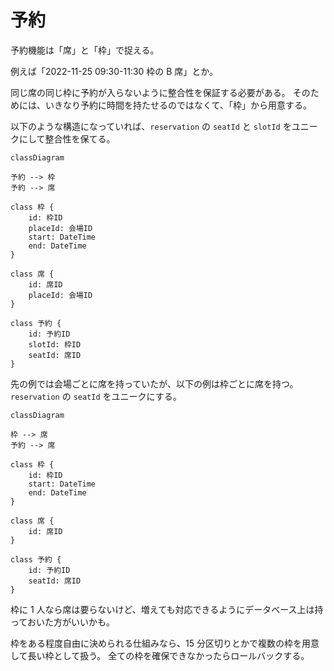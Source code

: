 # 予約

予約機能は「席」と「枠」で捉える。

例えば「2022-11-25 09:30-11:30 枠の B 席」とか。

同じ席の同じ枠に予約が入らないように整合性を保証する必要がある。
そのためには、いきなり予約に時間を持たせるのではなくて、「枠」から用意する。

以下のような構造になっていれば、`reservation` の `seatId` と `slotId` をユニークにして整合性を保てる。

```mermaid
classDiagram

予約 --> 枠
予約 --> 席

class 枠 {
    id: 枠ID
    placeId: 会場ID
    start: DateTime
    end: DateTime
}

class 席 {
    id: 席ID
    placeId: 会場ID
}

class 予約 {
    id: 予約ID
    slotId: 枠ID
    seatId: 席ID
}
```

先の例では会場ごとに席を持っていたが、以下の例は枠ごとに席を持つ。
`reservation` の `seatId` をユニークにする。

```mermaid
classDiagram

枠 --> 席
予約 --> 席

class 枠 {
    id: 枠ID
    start: DateTime
    end: DateTime
}

class 席 {
    id: 席ID
}

class 予約 {
    id: 予約ID
    seatId: 席ID
}
```

枠に 1 人なら席は要らないけど、増えても対応できるようにデータベース上は持っておいた方がいいかも。

枠をある程度自由に決められる仕組みなら、15 分区切りとかで複数の枠を用意して長い枠として扱う。
全ての枠を確保できなかったらロールバックする。
